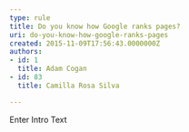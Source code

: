 ```yaml
---
type: rule
title: Do you know how Google ranks pages?
uri: do-you-know-how-google-ranks-pages
created: 2015-11-09T17:56:43.0000000Z
authors:
- id: 1
  title: Adam Cogan
- id: 83
  title: Camilla Rosa Silva

---
```




<span class='intro'> Enter Intro Text </span>




